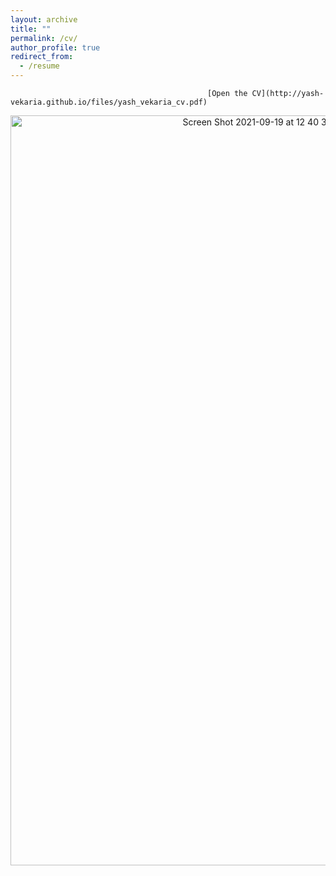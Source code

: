 ```yaml
---
layout: archive
title: ""
permalink: /cv/
author_profile: true
redirect_from:
  - /resume
---
```


                                                [Open the CV](http://yash-vekaria.github.io/files/yash_vekaria_cv.pdf)
<p align="center">
    <img width="800" height="1200" alt="Screen Shot 2021-09-19 at 12 40 38 AM" src="https://user-images.githubusercontent.com/30694521/133919543-f62f777e-2881-404b-a8bb-a99ce33fc760.png">
</p>
